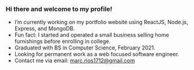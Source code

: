 ### Hi there and welcome to my profile!

- I’m currently working on my portfolio website using ReactJS, Node.js, Express, and MongoDB.
- Fun fact: I started and operated a small business selling home furnishings before enrolling in college.
- Graduated with BS in Computer Science, February 2021.
- Looking for permanent work as a web focused software engineer. 
- Contact me via email: marc.rios1712@gmail.com
<!--
**mkurmarc/mkurmarc** is a ✨ _special_ ✨ repository because its `README.md` (this file) appears on your GitHub profile.

Here are some ideas to get you started:

- 🔭 I’m currently working on ...
- 🌱 I’m currently learning ...
- 👯 I’m looking to collaborate on ...
- 🤔 I’m looking for help with ...
- 💬 Ask me about ...
- 📫 How to reach me: ...
- 😄 Pronouns: ...
- ⚡ Fun fact: ...
-->
